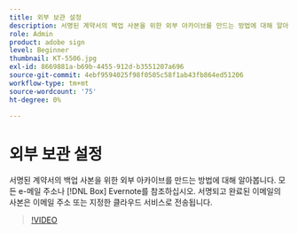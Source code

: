 ```yaml
---
title: 외부 보관 설정
description: 서명된 계약서의 백업 사본을 위한 외부 아카이브를 만드는 방법에 대해 알아봅니다.
role: Admin
product: adobe sign
level: Beginner
thumbnail: KT-5506.jpg
exl-id: 8669881a-b69b-4455-912d-b3551207a696
source-git-commit: 4ebf9594025f98f0505c58f1ab43fb864ed51206
workflow-type: tm+mt
source-wordcount: '75'
ht-degree: 0%

---
```


# 외부 보관 설정

서명된 계약서의 백업 사본을 위한 외부 아카이브를 만드는 방법에 대해 알아봅니다. 모든 e-메일 주소나 [!DNL Box] Evernote를 참조하십시오. 서명되고 완료된 이메일의 사본은 이메일 주소 또는 지정한 클라우드 서비스로 전송됩니다.

>[!VIDEO](https://video.tv.adobe.com/v/3409072?quality=12&learn=on&hidetitle=true)